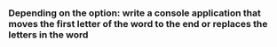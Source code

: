 ### Depending on the option: write a console application that moves the first letter of the word to the end or replaces the letters in the word
